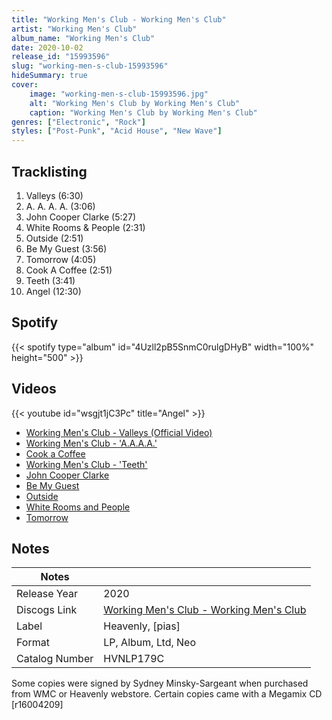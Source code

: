 ```yaml
---
title: "Working Men's Club - Working Men's Club"
artist: "Working Men's Club"
album_name: "Working Men's Club"
date: 2020-10-02
release_id: "15993596"
slug: "working-men-s-club-15993596"
hideSummary: true
cover:
    image: "working-men-s-club-15993596.jpg"
    alt: "Working Men's Club by Working Men's Club"
    caption: "Working Men's Club by Working Men's Club"
genres: ["Electronic", "Rock"]
styles: ["Post-Punk", "Acid House", "New Wave"]
---
```

## Tracklisting
1. Valleys (6:30)
2. A. A. A. A.  (3:06)
3. John Cooper Clarke (5:27)
4. White Rooms & People (2:31)
5. Outside (2:51)
6. Be My Guest (3:56)
7. Tomorrow (4:05)
8. Cook A Coffee (2:51)
9. Teeth (3:41)
10. Angel (12:30)
## Spotify
{{< spotify type="album" id="4Uzll2pB5SnmC0rulgDHyB" width="100%" height="500" >}}

## Videos
{{< youtube id="wsgjt1jC3Pc" title="Angel" >}}
- [Working Men's Club - Valleys (Official Video)](https://www.youtube.com/watch?v=pzkfcLzUYYg)
- [Working Men's Club - 'A.A.A.A.'](https://www.youtube.com/watch?v=4uCC6IAbRWU)
- [Cook a Coffee](https://www.youtube.com/watch?v=a3sS2Km_OJo)
- [Working Men's Club - 'Teeth'](https://www.youtube.com/watch?v=0ovHJ_NzHbE)
- [John Cooper Clarke](https://www.youtube.com/watch?v=ortHnqOoQB0)
- [Be My Guest](https://www.youtube.com/watch?v=Y8Qw9CuEmmc)
- [Outside](https://www.youtube.com/watch?v=0HOJ0tDRi1Q)
- [White Rooms and People](https://www.youtube.com/watch?v=gagyh1-9zuk)
- [Tomorrow](https://www.youtube.com/watch?v=Jm6UaS09FR0)

## Notes
| Notes          |             |
| ---------------| ----------- |
| Release Year   | 2020 |
| Discogs Link   | [Working Men's Club - Working Men's Club](https://www.discogs.com/release/15993596-Working-Mens-Club-Working-Mens-Club) |
| Label          | Heavenly, [pias] |
| Format         | LP, Album, Ltd, Neo |
| Catalog Number | HVNLP179C |

Some copies were signed by Sydney Minsky-Sargeant when purchased from WMC or Heavenly webstore.  Certain copies came with a Megamix CD [r16004209]
